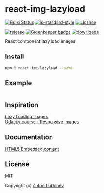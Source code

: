 # react-img-lazyload
[![Build Status](https://img.shields.io/travis/AntonLukichev/react-img-lazyload/master.svg?style=flat-square)](https://travis-ci.org/AntonLukichev/react-img-lazyload)
[![js-standard-style](https://img.shields.io/badge/code%20style-standard-brightgreen.svg?style=flat-square)](http://standardjs.com/)
[![License](https://img.shields.io/npm/l/fastify.svg?style=flat-square)](LICENSE)

[![release](https://img.shields.io/github/release/AntonLukichev/react-img-lazyload.svg?style=flat-square)](https://github.com/AntonLukichev/react-img-lazyload/releases)
[![Greenkeeper badge](https://badges.greenkeeper.io/AntonLukichev/react-img-lazyload.svg)](https://greenkeeper.io/)
[![downloads](https://img.shields.io/github/downloads/AntonLukichev/react-img-lazyload/total.svg?style=flat-square)](https://www.npmjs.com/package/react-img-lazyload)

React component lazy load images

## Install
```bash
npm i react-img-lazyload --save
```

## Example

```

```

## Inspiration
[Lazy Loading Images](https://developers.google.com/web/fundamentals/performance/lazy-loading-guidance/images-and-video/)<br>
[Udacity course - Responsive Images](https://www.udacity.com/course/responsive-images--ud882)

## Documentation
[HTML5 Embedded content](https://www.w3.org/TR/html5/semantics-embedded-content.htm)

## License
[MIT](LICENSE) 

Copyright (c) [Anton Lukichev](https://github.com/AntonLukichev)
